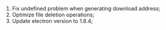 1. Fix undefined problem when generating download address;
2. Optimize file deletion operations;
3. Update electron version to 1.8.4;
